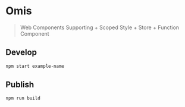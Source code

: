 # Omis

> Web Components Supporting + Scoped Style + Store + Function Component  

## Develop

``` bash
npm start example-name
```

## Publish

``` bash
npm run build
```
